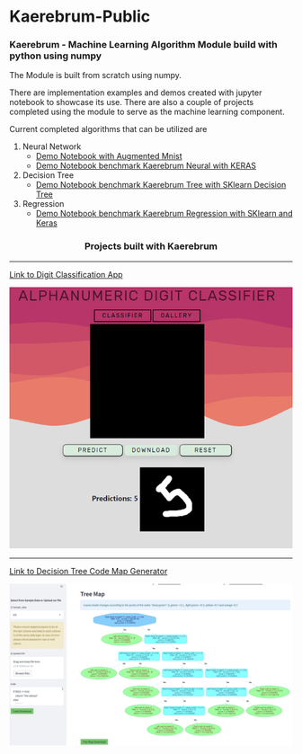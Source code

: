 # Kaerebrum-Public
### Kaerebrum - Machine Learning Algorithm Module build with python using numpy

The Module is built from scratch using numpy.

There are implementation examples and demos created with jupyter notebook to  showcase its use.
There are also a couple of projects completed using the module to serve as the machine learning component.

Current completed algorithms that can be utilized are
1. Neural Network
    - [Demo Notebook with Augmented Mnist](https://github.com/Kaelancode/Kaerebrum-Public/blob/main/Augment%20Mnist%20with%20Kaerebrum.ipynb)
    - [Demo Notebook benchmark Kaerebrum Neural with KERAS](https://github.com/Kaelancode/Kaerebrum-Public/blob/main/Demo%20Kaerebrum%20Neural.ipynb)
2. Decision Tree
    - [Demo Notebook benchmark Kaerebrum Tree with SKlearn Decision Tree](https://github.com/Kaelancode/Kaerebrum-ML-from-Scratch-Public/blob/main/Demo%20Kaerebrum%20Tree.ipynb)
3. Regression 
    - [Demo Notebook benchmark Kaerebrum Regression with SKlearn and Keras](https://github.com/Kaelancode/Kaerebrum-ML-from-Scratch-Public/blob/main/Demo-Kaerebrum%20Regression.ipynb)

<h3 align='center'> Projects built with Kaerebrum </h3>

***
[Link to Digit Classification App](https://kaemnist.herokuapp.com/)

![alt text](Classifier_Img.PNG "Title")

***
[Link to Decision Tree Code Map Generator](https://kaerubrumtree.herokuapp.com/)

![alt text](tree_img.PNG "tree")
